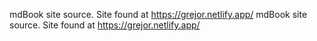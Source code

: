 mdBook site source. Site found at https://grejor.netlify.app/
mdBook site source. Site found at https://grejor.netlify.app/  
